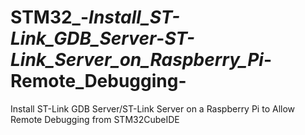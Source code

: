 # STM32_-_Install_ST-Link_GDB_Server_-_ST-Link_Server_on_Raspberry_Pi_-Remote_Debugging-
Install ST-Link GDB Server/ST-Link Server on a Raspberry Pi to Allow Remote Debugging from STM32CubeIDE
